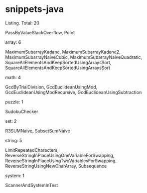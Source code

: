 snippets-java
=============

Listing. Total: 20


PassByValueStackOverflow, Point


array: 6

MaximumSubarrayKadane, MaximumSubarrayKadane2, MaximumSubarrayNaiveCubic, MaximumSubarrayNaiveQuadratic, 
SquareAllElementsAndKeepSortedUsingArraysSort, SquareAllElementsAndKeepSortedUsingArraysSort


math: 4

GcdByTrialDivision, GcdEuclideanUsingMod, GcdEuclideanUsingModRecursive, GcdEuclideanUsingSubtraction


puzzle: 1

SudokuChecker


set: 2

R3SUMNaive, SubsetSumNaive


string: 5

LimitRepeatedCharacters, ReverseStringInPlaceUsingOneVariableForSwapping, ReverseStringInPlaceUsingTwoVariablesForSwapping, ReverseStringUsingNewCharArray, Subsequence


system: 1

ScannerAndSystemInTest



